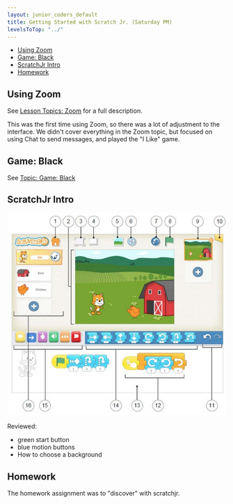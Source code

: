 ```yaml
---
layout: junior_coders_default
title: Getting Started with Scratch Jr. (Saturday PM)
levelsToTop: "../"
---
```

* [Using Zoom](#using-zoom)
* [Game: Black](#game-black)
* [ScratchJr Intro](#scratchjr-intro)
* [Homework](#homework)



## Using Zoom

See [Lesson Topics: Zoom](../lessons/usingZoom.html) for a full description.

This was the first time using Zoom, so there was a lot of adjustment to the interface. We didn't cover everything in the Zoom topic, but focused on using Chat to send messages, and played the "I Like" game.

## Game: Black

See [Topic: Game: Black](../lessons/gameBlack.html)



## ScratchJr Intro


![scratchjrinterface](./images/jc_a_001_scratchjrinterface.jpg)

Reviewed:

- green start button
- blue motion buttons
- How to choose a background


## Homework

The homework assignment was to "discover" with scratchjr.




